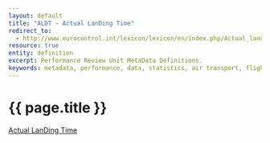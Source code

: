 ```yaml
---
layout: default
title: "ALDT - Actual LanDing Time"
redirect_to:
  - http://www.eurocontrol.int/lexicon/lexicon/en/index.php/Actual_landing_time
resource: true
entity: definition
excerpt: Performance Review Unit MetaData Definitions.
keywords: metadata, performance, data, statistics, air transport, flights, europe, delay, safety
---
```

# {{ page.title }}

<a href="http://www.eurocontrol.int/lexicon/lexicon/en/index.php/Actual_landing_time" target="_blank">Actual LanDing Time</a>

